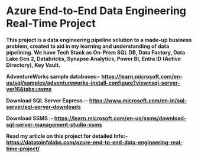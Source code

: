# Azure End-to-End Data Engineering Real-Time Project

**This project is a data engineering pipeline solution to a made-up business problem, created to aid in my learning and understanding of data pipelining. We have Tech Stack as On-Prem SQL DB, Data Factory, Data Lake Gen 2, Databricks, Synapse Analytics, Power BI, Entra ID (Active Directory), Key Vault.**

**AdventureWorks sample databases:- https://learn.microsoft.com/en-us/sql/samples/adventureworks-install-configure?view=sql-server-ver16&tabs=ssms**

**Download SQL Server Express :- https://www.microsoft.com/en-in/sql-server/sql-server-downloads**

**Download SSMS :- https://learn.microsoft.com/en-us/ssms/download-sql-server-management-studio-ssms**

**Read my article on this project for detailed Info:-  https://datatoinfolabs.com/azure-end-to-end-data-engineering-real-time-project/**

